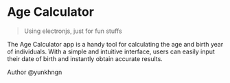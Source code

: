 # Age Calculator

> Using electronjs, just for fun stuffs

The Age Calculator app is a handy tool for calculating the age and birth year of individuals. With a simple and intuitive interface, users can easily input their date of birth and instantly obtain accurate results.

Author @yunkhngn
